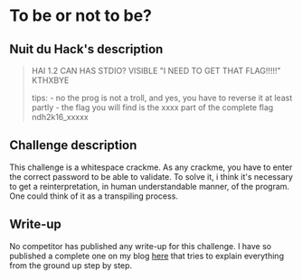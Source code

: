 # To be or not to be?

## Nuit du Hack's description

>  HAI 1.2
>    CAN HAS STDIO?
>      VISIBLE "I NEED TO GET THAT FLAG!!!!!"
>  KTHXBYE
>
>tips:  - no the prog is not a troll, and yes, you have to reverse it at least partly
>       - the flag you will find is the xxxx part of the complete flag ndh2k16_xxxxx

## Challenge description

This challenge is a whitespace crackme. As any crackme, you have to enter the correct password to be able to validate. To solve it, i think it's necessary to get a reinterpretation, in human understandable manner, of the program. One could think of it as a transpiling process.

## Write-up
No competitor has published any write-up for this challenge. I have so published a complete one on my blog [here]() that tries to explain everything from the ground up step by step. 
